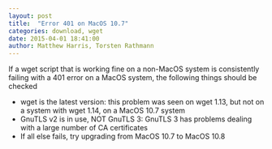 ```yaml
---
layout: post
title:  "Error 401 on MacOS 10.7"
categories: download, wget
date: 2015-04-01 18:41:00
author: Matthew Harris, Torsten Rathmann
---
```


If a wget script that is working fine on a non-MacOS system is consistently failing with a 401 error on a MacOS system, the following things should be checked
* wget is the latest version: this problem was seen on wget 1.13, but not on a system with wget 1.14, on a MacOS 10.7 system
* GnuTLS v2 is in use, NOT GnuTLS 3: GnuTLS 3 has problems dealing with a large number of CA certificates
* If all else fails, try upgrading from MacOS 10.7 to MacOS 10.8

